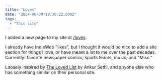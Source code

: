```yaml
---
title: "Loves"
date: "2024-06-30T19:30:22.000Z"
tags: 
  - "This site"
---
```


I added a new page to my site at [/loves](/loves.html).

I already have IndieWeb "likes", but I thought it would be nice to add a site section for things I love, or have meant a lot to me over the past decades. Currently: favorite newspaper comics, sports teams, music, and "Misc."

Loosely inspired by [The Loved List](https://ankursethi.in/the-loved-list/) by Ankur Sethi, and anyone else who has something similar on their personal site.
